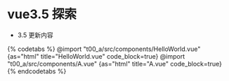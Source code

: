 # vue3.5 探索

- 3.5 更新内容

{% codetabs %}
@import "t00_a/src/components/HelloWorld.vue"  {as="html" title="HelloWorld.vue" code_block=true}
@import "t00_a/src/components/A.vue"  {as="html" title="A.vue" code_block=true}
{% endcodetabs %}